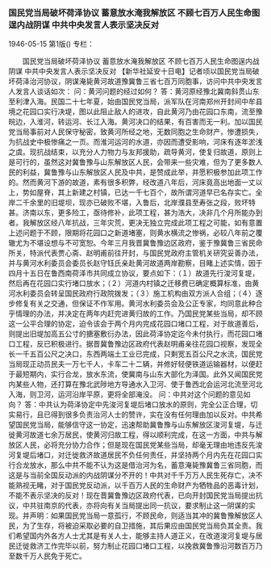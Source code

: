 ### 国民党当局破坏荷泽协议  蓄意放水淹我解放区  不顾七百万人民生命图逞内战阴谋  中共中央发言人表示坚决反对

1946-05-15
第1版()
专栏：

　　国民党当局破坏荷泽协议
    蓄意放水淹我解放区
    不顾七百万人民生命图逞内战阴谋
    中共中央发言人表示坚决反对
    【新华社延安十日电】记者顷以国民党当局破坏荷泽治河协议，阴谋淹毙黄河故道豫冀鲁三省七百万同胞事，访问中共中央发言人发言人谈话如次：
    问：黄河问题的经过如何？
    答：黄河原经豫北冀南斜贯山东至利津入海。民国二十七年夏，始由国民党当局，派军队在河南郑州开封间中牟县境之花园口实行决堤，图以此阻止敌人的进攻，自此黄河乃由花园口东南，流至豫皖边，入淮河，转运河、长江入海。黄河决口的结果，有百害而无一利。加以国民党当局事前对人民保守秘密，致黄河所经之地，无数同胞之生命财产，惨遭损失，为抗战史中极惨痛之一页。而淮河运河的水道，亦因而遭受影响，河床有逐年淤浅之虞。现抗战结束，以充分人力物力与友邦援助，疏导黄河，使复归故道，原则上是可行的，虽然这对冀鲁豫与山东解放区人民，会带来一些灾难，但为了更多数人民的利益，冀鲁豫与山东解放区人民及中共，是赞成此举，并愿积极参加此项工作的。然而黄河下游的故道，素有很多积弊，经改道八年后，河床竟高出地面一丈以上，势如屋脊，其上新建之村镇，已达一千七百个，故所谓河道早已名存实亡。全岸二千余里的旧堤坝，现亦已破败不堪，入鲁后，北岸濮县至寿张之段，败坏特甚。济南以东，更多险工，亟待修补，此项工程，甚为浩大，决非几个月所能办到者。我解放区经八年抗战，三年灾荒，更决无独立完成此项工程之可能，如有意置上述问题于不顾，限期将花园口之新道堵塞，则黄水横流之惨祸，必较八年前之覆辙尤为不堪设想与不可宽恕。今年三月我晋冀鲁豫边区政府，鉴于豫冀鲁三省民命所关，特派代表贾心斋、赵明甫前往开封，与国民党政府主管机关研究妥善办法，并与黄河水利委员会委员长赵守钰氏亲赴黄河故道两岸勘察，目睹上述实情，因于四月十五日在鲁西南荷泽市共同成立协议，要点如下：（１）故道先行浚河复堤，然后再在花园口实行堵口放水；（２）河道内村镇之迁移费已确定概算标准，由黄河水利委员会转呈国民政府行政院拨发；（３）施工机构由双方派人合组；（４）逐步修复有关之交通，但保证不作军用。黄河水利委员会及公正专家，均同意此种合乎情理的办法，并决定在两年内赶完进黄归故的工作。乃国民党某些当局，却不顾这一公平合理的协定，迫令该会于两个月内完成花园口堵口工程，对于故道善后，则提出旧堤加高五公寸的搪塞敷衍办法，因此荷泽协定迄今未付执行，而花园口堵口工程，反已积极进行。据晋冀鲁豫边区政府代表赵明甫亲往花园口视察，发现全长一千五百公尺之决口，东西两端土工业已完成，只剩宽五百公尺之水流，国民党当局现正动员民夫一万七千人，卡车二十二辆，并修好轻便铁道运输器材，以便赶于最短期内，实行合龙，放水东流，使冀南与山东大部化为泽国。此外又闻国民党内某些人物，还打算在豫北武陟地方导通水入卫河、使于鲁西北会运河北流至河北入海，则卫河，运河沿岸平原，更将全部淹没。
    问：中共对这个问题的意见如向？
    答：中共认为荷泽协定中先浚河复堤后堵口放水的原则，完全公正合理，切实易行，且已得到很多负责治河人士的赞许，实在没有任何理由加以反对。中共希望国民党当局，能够信守这一协定，迅速帮助冀鲁豫与山东解放区浚河复堤，与迁徙黄河故道七余万居民，使黄河归故工程，得以顺利完成，在这一方面，中共与解放区人民，必将充分协力合作；但是现在国民党某些当局，却毫无理由地违反先浚河复堤后堵口，对迁徙救济故道居民不负任何责任，并坚持两个月内先在花园口实行合龙放水，那么中共不能不认为这是借治河为名，蓄意淹毙豫冀鲁三省同胞，而这是与当前全国反动派的内战阴谋分不开的！中共对千千万万人民生死存亡，决不能熟视无睹，对于国民党反动派，以千百万人民的生命财产为牺牲品的恶毒计划，不能不表示坚决的反对！现在晋冀鲁豫边区政府代表，已向开封国民党当局提出抗议，中共驻南京的代表，亦将向有关当局提出同一抗议，要求制止这一阴谋的实现。并声明：如果国民党当局一意孤行，不顾民命，则适当其冲的冀鲁豫解放区人民，为了生存，将被迫采取必要的自卫措施，其后果应由国民党当局负其全责。我们希望国内外各方人士尤其是有关人士，能够主持人道正义，在改道浚河复堤与居民迁徙救济工作完毕以前，努力制止花园口堵口工程，以挽救冀鲁豫沿河数百万乃至数千万人民免于死亡。
